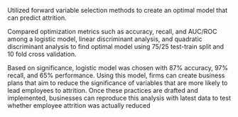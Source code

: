 Utilized forward variable selection methods to create an optimal model that can predict attrition. 

Compared optimization metrics such as accuracy, recall, and AUC/ROC among a logistic model, linear discriminant analysis, and quadratic discriminant analysis to find optimal model using 75/25 test-train split and 10 fold cross validation. 

Based on significance, logistic model was chosen with 87% accuracy, 97% recall, and 65% performance. Using this model, firms can create business plans that aim to reduce the significance of variables that are more likely to lead employees to attrition. Once these practices are drafted and implemented, businesses can reproduce this analysis with latest data to test whether employee attrition was actually reduced

